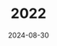 ---
date: 2024-08-30
featured_image: 220111.jpeg
title: 2022
#type: gallery
sort_by: Name
resources:
  - src: 221217.jpeg
    title: Bon Hiver!
  - src: 221028.jpeg
    title: "\"If I'm not for myself, who is. If I'm only for myself, who am I?\""
  - src: 220925.jpg
    title: BIA
  - src: 220701.jpeg
    title: On the way home.
  - src: 220411.jpeg
    title: Well this aged poorly.
  - src: 220327.jpeg
    title: "\"If you're happy in your head, then solitude is blessed and alone is okay.\""
  - src: 220327-a.jpeg
    title: "\"If this isn't nice, I don't know what is.\""
  - src: 220327-b.jpeg
    title: "\"There is heat in freezing, be a testament.\""
  - src: 220111.jpeg
    title: "\"... and the mind of the Great Being was not moved.\""
---